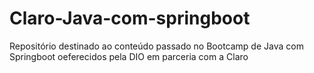 # Claro-Java-com-springboot
Repositório destinado ao conteúdo passado no Bootcamp de Java com Springboot oeferecidos pela DIO em parceria com a Claro
